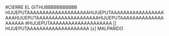 #CIERRE EL GITHUBBBBBBBBBBB HIJUEPUTAAAAAAAAAAAAAAAAAAAAHIJUEPUTAAAAAAAAAAAAAAAAAAAAHIJUEPUTAAAAAAAAAAAAAAAAAAAAHIJUEPUTAAAAAAAAAAAAAAAAAAAA
#HIJUEPUTAAAAAAAAAAAAAAAAAAAA
[] HIJUEPUTAAAAAAAAAAAAAAAAAAAA
[x] MALPARIDO
